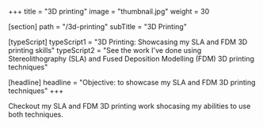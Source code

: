 +++
title = "3D printing"
image = "thumbnail.jpg"
weight = 30

[section]
path = "/3d-printing"
subTitle = "3D Printing"

[typeScript] 
typeScript1 = "3D Printing: Showcasing my SLA and FDM 3D printing skills" 
typeScript2 = "See the work I've done using Stereolithography (SLA) and Fused Deposition Modelling (FDM) 3D printing techniques"

[headline]
headline = "Objective: to showcase my SLA and FDM 3D printing techniques"
+++

Checkout my SLA and FDM 3D printing work shocasing my abilities to use both techniques.


